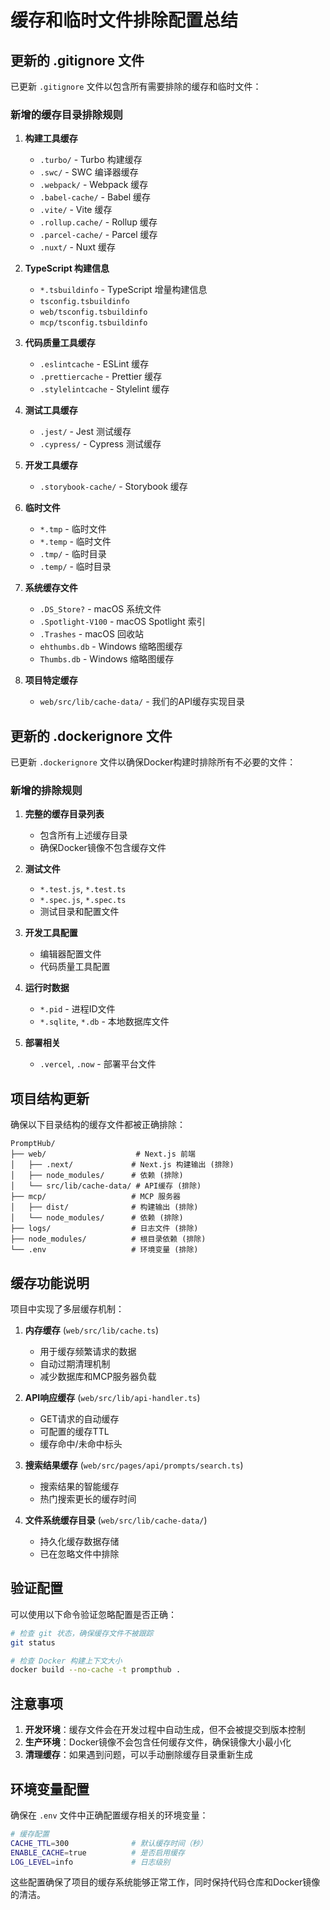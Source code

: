 # 缓存和临时文件排除配置总结

## 更新的 .gitignore 文件

已更新 `.gitignore` 文件以包含所有需要排除的缓存和临时文件：

### 新增的缓存目录排除规则

1. **构建工具缓存**
   - `.turbo/` - Turbo 构建缓存
   - `.swc/` - SWC 编译器缓存
   - `.webpack/` - Webpack 缓存
   - `.babel-cache/` - Babel 缓存
   - `.vite/` - Vite 缓存
   - `.rollup.cache/` - Rollup 缓存
   - `.parcel-cache/` - Parcel 缓存
   - `.nuxt/` - Nuxt 缓存

2. **TypeScript 构建信息**
   - `*.tsbuildinfo` - TypeScript 增量构建信息
   - `tsconfig.tsbuildinfo`
   - `web/tsconfig.tsbuildinfo`
   - `mcp/tsconfig.tsbuildinfo`

3. **代码质量工具缓存**
   - `.eslintcache` - ESLint 缓存
   - `.prettiercache` - Prettier 缓存
   - `.stylelintcache` - Stylelint 缓存

4. **测试工具缓存**
   - `.jest/` - Jest 测试缓存
   - `.cypress/` - Cypress 测试缓存

5. **开发工具缓存**
   - `.storybook-cache/` - Storybook 缓存

6. **临时文件**
   - `*.tmp` - 临时文件
   - `*.temp` - 临时文件
   - `.tmp/` - 临时目录
   - `.temp/` - 临时目录

7. **系统缓存文件**
   - `.DS_Store?` - macOS 系统文件
   - `.Spotlight-V100` - macOS Spotlight 索引
   - `.Trashes` - macOS 回收站
   - `ehthumbs.db` - Windows 缩略图缓存
   - `Thumbs.db` - Windows 缩略图缓存

8. **项目特定缓存**
   - `web/src/lib/cache-data/` - 我们的API缓存实现目录

## 更新的 .dockerignore 文件

已更新 `.dockerignore` 文件以确保Docker构建时排除所有不必要的文件：

### 新增的排除规则

1. **完整的缓存目录列表**
   - 包含所有上述缓存目录
   - 确保Docker镜像不包含缓存文件

2. **测试文件**
   - `*.test.js`, `*.test.ts`
   - `*.spec.js`, `*.spec.ts`
   - 测试目录和配置文件

3. **开发工具配置**
   - 编辑器配置文件
   - 代码质量工具配置

4. **运行时数据**
   - `*.pid` - 进程ID文件
   - `*.sqlite`, `*.db` - 本地数据库文件

5. **部署相关**
   - `.vercel`, `.now` - 部署平台文件

## 项目结构更新

确保以下目录结构的缓存文件都被正确排除：

```
PromptHub/
├── web/                    # Next.js 前端
│   ├── .next/             # Next.js 构建输出 (排除)
│   ├── node_modules/      # 依赖 (排除)
│   └── src/lib/cache-data/ # API缓存 (排除)
├── mcp/                   # MCP 服务器
│   ├── dist/              # 构建输出 (排除)
│   └── node_modules/      # 依赖 (排除)
├── logs/                  # 日志文件 (排除)
├── node_modules/          # 根目录依赖 (排除)
└── .env                   # 环境变量 (排除)
```

## 缓存功能说明

项目中实现了多层缓存机制：

1. **内存缓存** (`web/src/lib/cache.ts`)
   - 用于缓存频繁请求的数据
   - 自动过期清理机制
   - 减少数据库和MCP服务器负载

2. **API响应缓存** (`web/src/lib/api-handler.ts`)
   - GET请求的自动缓存
   - 可配置的缓存TTL
   - 缓存命中/未命中标头

3. **搜索结果缓存** (`web/src/pages/api/prompts/search.ts`)
   - 搜索结果的智能缓存
   - 热门搜索更长的缓存时间

4. **文件系统缓存目录** (`web/src/lib/cache-data/`)
   - 持久化缓存数据存储
   - 已在忽略文件中排除

## 验证配置

可以使用以下命令验证忽略配置是否正确：

```bash
# 检查 git 状态，确保缓存文件不被跟踪
git status

# 检查 Docker 构建上下文大小
docker build --no-cache -t prompthub .
```

## 注意事项

1. **开发环境**：缓存文件会在开发过程中自动生成，但不会被提交到版本控制
2. **生产环境**：Docker镜像不会包含任何缓存文件，确保镜像大小最小化
3. **清理缓存**：如果遇到问题，可以手动删除缓存目录重新生成

## 环境变量配置

确保在 `.env` 文件中正确配置缓存相关的环境变量：

```bash
# 缓存配置
CACHE_TTL=300              # 默认缓存时间（秒）
ENABLE_CACHE=true          # 是否启用缓存
LOG_LEVEL=info             # 日志级别
```

这些配置确保了项目的缓存系统能够正常工作，同时保持代码仓库和Docker镜像的清洁。 